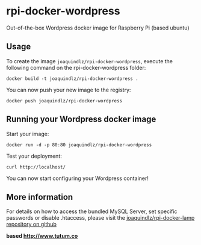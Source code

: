 rpi-docker-wordpress
======================

Out-of-the-box Wordpress docker image for Raspberry Pi (based ubuntu)


Usage
-----

To create the image `joaquindlz/rpi-docker-wordpress`, execute the following command on the rpi-docker-wordpress folder:

	docker build -t joaquindlz/rpi-docker-wordpress .

You can now push your new image to the registry:

	docker push joaquindlz/rpi-docker-wordpress


Running your Wordpress docker image
-----------------------------------

Start your image:

	docker run -d -p 80:80 joaquindlz/rpi-docker-wordpress

Test your deployment:

	curl http://localhost/

You can now start configuring your Wordpress container!


More information
----------------

For details on how to access the bundled MySQL Server, set specific passwords or disable .htaccess,
please visit the [joaquindlz/rpi-docker-lamp repository on github](https://github.com/joaquindlz/rpi-docker-lamp)

**based http://www.tutum.co**
